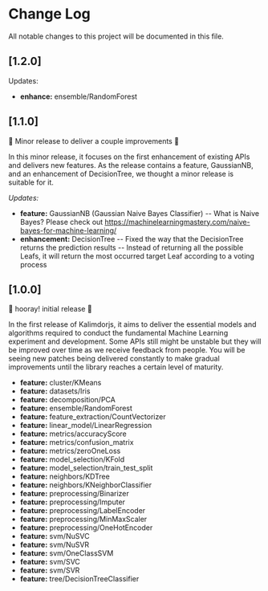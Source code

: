 # Change Log

All notable changes to this project will be documented in this file.

## [1.2.0]

Updates:
* **enhance:** ensemble/RandomForest

## [1.1.0]
:raised_hands: Minor release to deliver a couple improvements :raised_hands: 

In this minor release, it focuses on the first enhancement of existing APIs and delivers new features. As the release contains a feature, GaussianNB, and an enhancement of DecisionTree, we thought a minor release is suitable for it. 

*Updates:*
- **feature:** GaussianNB (Gaussian Naive Bayes Classifier)
-- What is Naive Bayes? Please check out https://machinelearningmastery.com/naive-bayes-for-machine-learning/
- **enhancement:** DecisionTree
-- Fixed the way that the DecisionTree returns the prediction results
-- Instead of returning all the possible Leafs, it will return the most occurred target Leaf according to a voting process 

## [1.0.0]

:baby_chick: hooray! initial release :baby_chick:

In the first release of Kalimdorjs, 
it aims to deliver the essential models and algorithms required to conduct 
the fundamental Machine Learning experiment and development. Some APIs still
might be unstable but they will be improved over time as we receive feedback 
from people. You will be seeing new patches being delivered constantly to make gradual
improvements until the library reaches a certain level of maturity.

* **feature:** cluster/KMeans
* **feature:** datasets/Iris
* **feature:** decomposition/PCA
* **feature:** ensemble/RandomForest
* **feature:** feature_extraction/CountVectorizer
* **feature:** linear_model/LinearRegression
* **feature:** metrics/accuracyScore
* **feature:** metrics/confusion_matrix
* **feature:** metrics/zeroOneLoss
* **feature:** model_selection/KFold
* **feature:** model_selection/train_test_split
* **feature:** neighbors/KDTree
* **feature:** neighbors/KNeighborClassifier
* **feature:** preprocessing/Binarizer
* **feature:** preprocessing/Imputer
* **feature:** preprocessing/LabelEncoder
* **feature:** preprocessing/MinMaxScaler
* **feature:** preprocessing/OneHotEncoder
* **feature:** svm/NuSVC
* **feature:** svm/NuSVR
* **feature:** svm/OneClassSVM
* **feature:** svm/SVC
* **feature:** svm/SVR
* **feature:** tree/DecisionTreeClassifier

